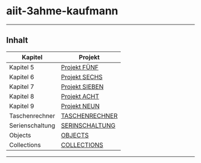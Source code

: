 # aiit-3ahme-kaufmann

----------------------------------

## Inhalt

| Kapitel | Projekt |
| ------- | ---- |
| Kapitel 5 | [Projekt FÜNF](https://github.com/kaugem17/aiit-3ahme-kaufmann/tree/master/Kaufmann_Corona/src/kapitel5) |
| Kapitel 6 | [Projekt SECHS](https://github.com/kaugem17/aiit-3ahme-kaufmann/tree/master/Kaufmann_Corona/src/kapitel6) |
| Kapitel 7 | [Projekt SIEBEN](https://github.com/kaugem17/aiit-3ahme-kaufmann/tree/master/Kaufmann_Corona/src/kapitel7) |
| Kapitel 8 | [Projekt ACHT](https://github.com/kaugem17/aiit-3ahme-kaufmann/tree/master/Kaufmann_Corona/src/kapitel8) |
| Kapitel 9 | [Projekt NEUN](https://github.com/kaugem17/aiit-3ahme-kaufmann/tree/master/Kaufmann_Corona/src/kapitel9) |
| Taschenrechner | [TASCHENRECHNER](https://github.com/kaugem17/aiit-3ahme-kaufmann/tree/master/Kaufmann_Corona/src/ue01_taschenrechner) |
| Serienschaltung | [SERINSCHALTUNG](https://github.com/kaugem17/aiit-3ahme-kaufmann/tree/master/Kaufmann_Corona/src/ue02_serienschaltung) |
| Objects | [OBJECTS](https://github.com/kaugem17/aiit-3ahme-kaufmann/tree/master/Kaufmann_Corona/src/ue03_objects) |
| Collections | [COLLECTIONS](https://github.com/kaugem17/aiit-3ahme-kaufmann/tree/master/Kaufmann_Corona/src/ue04_collections) |

----------------------------------

